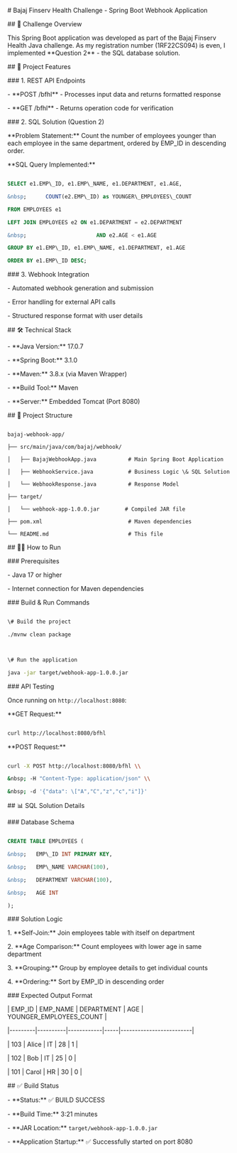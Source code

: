 \# Bajaj Finserv Health Challenge - Spring Boot Webhook Application



\## 🎯 Challenge Overview

This Spring Boot application was developed as part of the Bajaj Finserv Health Java challenge. As my registration number (1RF22CS094) is even, I implemented \*\*Question 2\*\* - the SQL database solution.



\## 🚀 Project Features



\### 1. REST API Endpoints

\- \*\*POST /bfhl\*\* - Processes input data and returns formatted response

\- \*\*GET /bfhl\*\* - Returns operation code for verification



\### 2. SQL Solution (Question 2)

\*\*Problem Statement:\*\* Count the number of employees younger than each employee in the same department, ordered by EMP\_ID in descending order.



\*\*SQL Query Implemented:\*\*

```sql

SELECT e1.EMP\_ID, e1.EMP\_NAME, e1.DEPARTMENT, e1.AGE,

&nbsp;      COUNT(e2.EMP\_ID) as YOUNGER\_EMPLOYEES\_COUNT

FROM EMPLOYEES e1

LEFT JOIN EMPLOYEES e2 ON e1.DEPARTMENT = e2.DEPARTMENT 

&nbsp;                      AND e2.AGE < e1.AGE

GROUP BY e1.EMP\_ID, e1.EMP\_NAME, e1.DEPARTMENT, e1.AGE

ORDER BY e1.EMP\_ID DESC;

```



\### 3. Webhook Integration

\- Automated webhook generation and submission

\- Error handling for external API calls

\- Structured response format with user details



\## 🛠️ Technical Stack

\- \*\*Java Version:\*\* 17.0.7

\- \*\*Spring Boot:\*\* 3.1.0

\- \*\*Maven:\*\* 3.8.x (via Maven Wrapper)

\- \*\*Build Tool:\*\* Maven

\- \*\*Server:\*\* Embedded Tomcat (Port 8080)



\## 📁 Project Structure

```

bajaj-webhook-app/

├── src/main/java/com/bajaj/webhook/

│   ├── BajajWebhookApp.java          # Main Spring Boot Application

│   ├── WebhookService.java           # Business Logic \& SQL Solution

│   └── WebhookResponse.java          # Response Model

├── target/

│   └── webhook-app-1.0.0.jar        # Compiled JAR file

├── pom.xml                           # Maven dependencies

└── README.md                         # This file

```



\## 🏃‍♀️ How to Run



\### Prerequisites

\- Java 17 or higher

\- Internet connection for Maven dependencies



\### Build \& Run Commands

```bash

\# Build the project

./mvnw clean package



\# Run the application

java -jar target/webhook-app-1.0.0.jar

```



\### API Testing

Once running on `http://localhost:8080`:



\*\*GET Request:\*\*

```bash

curl http://localhost:8080/bfhl

```



\*\*POST Request:\*\*

```bash

curl -X POST http://localhost:8080/bfhl \\

&nbsp; -H "Content-Type: application/json" \\

&nbsp; -d '{"data": \["A","C","z","c","i"]}'

```



\## 📊 SQL Solution Details



\### Database Schema

```sql

CREATE TABLE EMPLOYEES (

&nbsp;   EMP\_ID INT PRIMARY KEY,

&nbsp;   EMP\_NAME VARCHAR(100),

&nbsp;   DEPARTMENT VARCHAR(100),

&nbsp;   AGE INT

);

```



\### Solution Logic

1\. \*\*Self-Join:\*\* Join employees table with itself on department

2\. \*\*Age Comparison:\*\* Count employees with lower age in same department

3\. \*\*Grouping:\*\* Group by employee details to get individual counts

4\. \*\*Ordering:\*\* Sort by EMP\_ID in descending order



\### Expected Output Format

| EMP\_ID | EMP\_NAME | DEPARTMENT | AGE | YOUNGER\_EMPLOYEES\_COUNT |

|---------|----------|------------|-----|-------------------------|

| 103 | Alice | IT | 28 | 1 |

| 102 | Bob | IT | 25 | 0 |

| 101 | Carol | HR | 30 | 0 |



\## ✅ Build Status

\- \*\*Status:\*\* ✅ BUILD SUCCESS

\- \*\*Build Time:\*\* 3:21 minutes

\- \*\*JAR Location:\*\* `target/webhook-app-1.0.0.jar`

\- \*\*Application Startup:\*\* ✅ Successfully started on port 8080



